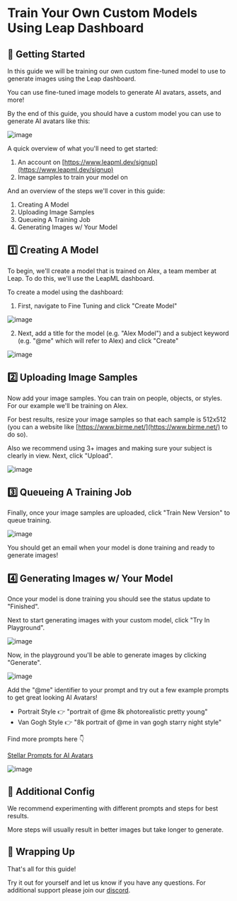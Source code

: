 # Train Your Own Custom Models Using Leap Dashboard

## 📝 Getting Started

In this guide we will be training our own custom fine-tuned model to use to generate images using the Leap dashboard.

You can use fine-tuned image models to generate AI avatars, assets, and more!

By the end of this guide, you should have a custom model you can use to generate AI avatars like this:

![image](./images/Frame_116.avif)

A quick overview of what you'll need to get started:

1. An account on [https://www.leapml.dev/signup](https://www.leapml.dev/signup)
2. Image samples to train your model on

And an overview of the steps we'll cover in this guide:

1. Creating A Model
2. Uploading Image Samples
3. Queueing A Training Job
4. Generating Images w/ Your Model

## 1️⃣ Creating A Model

To begin, we'll create a model that is trained on Alex, a team member at Leap. To do this, we'll use the LeapML dashboard.

To create a model using the dashboard:

1. First, navigate to Fine Tuning and click "Create Model"

![image](./images/Screen_Shot_2023-01-27_at_3.51.08_PM.png)

2. Next, add a title for the model (e.g. "Alex Model") and a subject keyword (e.g. "@me" which will refer to Alex) and click "Create"

![image](./images/Screen_Shot_2023-01-27_at_4.31.45_PM.png)

## 2️⃣ Uploading Image Samples

Now add your image samples. You can train on people, objects, or styles. For our example we'll be training on Alex.

For best results, resize your image samples so that each sample is 512x512 (you can a website like [https://www.birme.net/](https://www.birme.net/) to do so).

Also we recommend using 3+ images and making sure your subject is clearly in view. Next, click "Upload".

![image](./images/screenshot_2023-01-27_at_4.40.36_pm.png)

## 3️⃣ Queueing A Training Job

Finally, once your image samples are uploaded, click "Train New Version" to queue training.

![image](./images/Screen_Shot_2023-01-27_at_4.48.54_PM.png)

You should get an email when your model is done training and ready to generate images!

## 4️⃣ Generating Images w/ Your Model

Once your model is done training you should see the status update to "Finished".

Next to start generating images with your custom model, click "Try In Playground".

![image](./images/Screen_Shot_2023-01-27_at_5.06.50_PM.png)

Now, in the playground you'll be able to generate images by clicking "Generate".

![image](./images/Screen_Shot_2023-01-27_at_5.20.52_PM.png)

Add the "@me" identifier to your prompt and try out a few example prompts to get great looking AI Avatars!

- Portrait Style 👉 "portrait of @me 8k photorealistic pretty young"
- Van Gogh Style 👉 "8k portrait of @me in van gogh starry night style"

Find more prompts here 👇

[Stellar Prompts for AI Avatars](/guides/stellar-prompts-for-ai-avatars)

![image](./images/Screen_Shot_2023-01-27_at_5.23.55_PM.png)

## 🔑 Additional Config

We recommend experimenting with different prompts and steps for best results.

More steps will usually result in better images but take longer to generate.

## 🚀 Wrapping Up

That's all for this guide!

Try it out for yourself and let us know if you have any questions. For additional support please join our [discord](https://discord.com/invite/NCAKTUayPK).